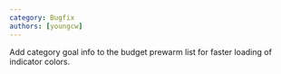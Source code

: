 ```yaml
---
category: Bugfix
authors: [youngcw]
---
```


Add category goal info to the budget prewarm list for faster loading of indicator colors.
